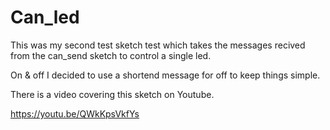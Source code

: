 # Can_led

This was my second test sketch test which takes the messages recived from the can_send sketch to control a single led.

On & off I decided to use a shortend message for off to keep things simple.

There is a video covering this sketch on Youtube.

https://youtu.be/QWkKpsVkfYs

